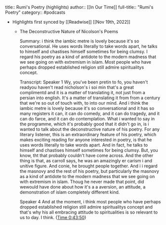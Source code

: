 title:: Rumi's Poetry (highlights)
author:: [[In Our Time]]
full-title:: "Rumi's Poetry"
category:: #podcasts

- Highlights first synced by [[Readwise]] [[Nov 19th, 2022]]
	- The Deconstructive Nature of Nicolson's Poems
	  
	  Summary:
	  i think the iambic metre is lovely because it's so conversational. He uses words literally to take words apart, he talks to himself and chastises himself sometimes for being clumsy. I regard his poetry as a kind of antidote to the modern madness that we see going on with extremism in islam. Most people who have perhaps dropped established religion still admire spiritualitys concept.
	  
	  Transcript:
	  Speaker 1
	  Wy, you've been pretin to fo, you haven't readyou haven't read nicholson's i soi min that's a great complimentd and it is a matter of translating it, not just from a persian into english. It's a matter of translating it from from a century that we're so out of touch with, to into our mind. And i think the iambic metre is lovely because it's so conversational and it has so many registers it can, it can do comedy, and it can do tragedy, and it can do farce, and it can do contemplation. What i wanted to say in the programme, which it's probably good that it didn't go in, is i wanted to talk about the deconstructive nature of his poetry. For any literary listener, this is an extraordinary feature of his poetry, which makes exciting reading for anyone interested in poetry, is that he uses words literally to take words apart. And in fact, he talks to himself and chastises himself sometimes for being clumsy. But, you know, tht that probably couldn't have come across. And the other thing is that, as carroll says, he was an amazingly er carism i and unitive figure. And conie, he brought people together. And i i regard the masnovy and the rest of his poetry, but particularly the masnovy as a kind of antidote to the modern madness that we see going on with extremism in islam. Thoug he never made that point, did wewould have done about how it's a a aversion, an attitude, a demonstration of islam completely different kind.
	  
	  Speaker 4
	  And at the moment, i think most people who have perhaps dropped established religion still admire spiritualitys concept and that's why his all embracing attitude to spiritualities is so relevant to us to day. I think. ([Time 0:43:50](https://share.snipd.com/snip/21008ee8-591b-45bd-b1cd-78db87b4481d))